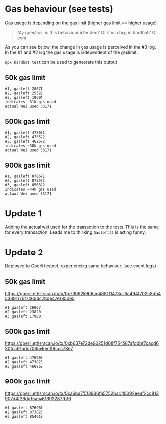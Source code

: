 # Gas behaviour (see tests)

Gas usage is depending on the gas limit (higher gas limit == higher usage)

> My question: is this behaviour intended? Or it is a bug in hardhat? Or evm

As you can see below, the change in gas usage is perceived in the #3 log. In the #1 and #2 log the gas usage is independent of the gaslimit.

`npx hardhat test` can be used to geneerate this output

## 50k gas limit
```
#1, gasleft 28671
#2, gasleft 25522
#3, gasleft 19604
indicates ~31k gas used
actual Wei used 33171
```

## 500k gas limit
```
#1, gasleft 478671
#2, gasleft 475522
#3, gasleft 462572
indicates ~38k gas used
actual Wei used 33171
```

## 900k gas limit
```
#1, gasleft 878671
#2, gasleft 875522
#3, gasleft 856322
indicates ~44k gas used
actual Wei used 33171
```

# Update 1
Adding the actual wei used for the transaction to the tests. This is the same for every transaction. Leads me to thinking `Gasleft()` is acting funny.

# Update 2

Deployed to Goerli testnet, experiencing same behaviour. (see event logs)

## 50k gas limit

https://goerli.etherscan.io/tx/0x73b9259b6ae488111473cc6a494f702c8db45389117bf74654d28de47e1850e5
```
#1 gasleft 26967
#2 gasleft 23820
#3 gasleft 17900
```

## 500k gas limit

https://goerli.etherscan.io/tx/0xb637e72de96251d08f754587afddbf7cacd630fcc91bdc7065e6ecff9ccc78e7
```
#1 gasleft 476967
#2 gasleft 473820
#3 gasleft 460868
```

## 900k gas limit

https://goerli.etherscan.io/tx/0xa6ba7f5f3936fa5752bac1f0092eeaf2cc813907d4f26dd15a5a61693287fb16
```
#1 gasleft 876967
#2 gasleft 873820
#3 gasleft 854618
```